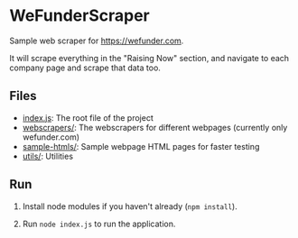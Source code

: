 # WeFunderScraper

Sample web scraper for https://wefunder.com.

It will scrape everything in the "Raising Now" section, and navigate to each company page and scrape that data too.

## Files

* [index.js](index.js): The root file of the project  
* [webscrapers/](webscrapers/): The webscrapers for different webpages (currently only wefunder.com)
* [sample-htmls/](sample-htmls/): Sample webpage HTML pages for faster testing  
* [utils/](utils/): Utilities  

## Run

1. Install node modules if you haven't already (`npm install`).

2. Run `node index.js` to run the application.
